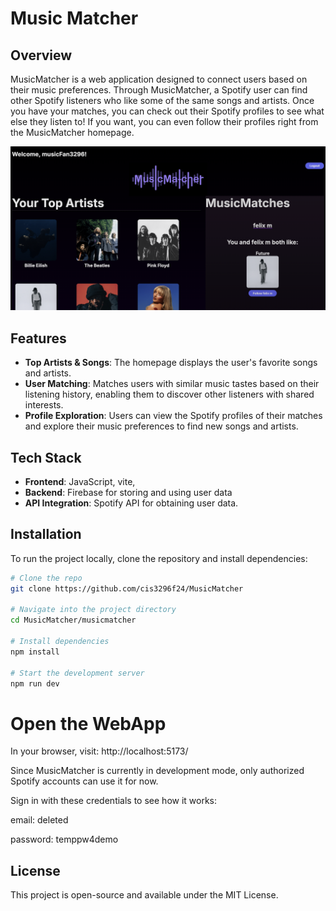 #  Music Matcher

## Overview
MusicMatcher is a web application designed to connect users based on their music preferences. Through MusicMatcher, a Spotify user can find other Spotify listeners who like some of the same songs and artists. Once you have your matches, you can check out their Spotify profiles to see what else they listen to! If you want, you can even follow their profiles right from the MusicMatcher homepage.

![homepage](./homepage.png)

## Features
- **Top Artists & Songs**: The homepage displays the user's favorite songs and artists. 
- **User Matching**: Matches users with similar music tastes based on their listening history, enabling them to discover other listeners with shared interests.
- **Profile Exploration**: Users can view the Spotify profiles of their matches and explore their music preferences to find new songs and artists.

## Tech Stack
- **Frontend**: JavaScript, vite,
- **Backend**: Firebase for storing and using user data
- **API Integration**: Spotify API for obtaining user data.

## Installation
To run the project locally, clone the repository and install dependencies:
```bash
# Clone the repo
git clone https://github.com/cis3296f24/MusicMatcher

# Navigate into the project directory
cd MusicMatcher/musicmatcher

# Install dependencies
npm install

# Start the development server
npm run dev
```
# Open the WebApp
In your browser, visit: http://localhost:5173/

Since MusicMatcher is currently in development mode, only authorized Spotify accounts can use it for now. 

Sign in with these credentials to see how it works:

email: deleted


password: temppw4demo

## License
This project is open-source and available under the MIT License.
